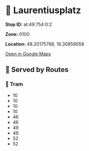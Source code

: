 # 🚉 Laurentiusplatz


**Stop ID:** at:49:754:0:2

**Zone:** 0100

**Location:** 48.20175768, 16.30859059

[Open in Google Maps](https://www.google.com/maps?q=48.20175768,16.30859059)

## 🚆 Served by Routes

### 🚊 Tram
- 10
- 10
- 10
- 10
- 46
- 46
- 49
- 49
- 52
- 52